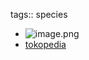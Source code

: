 tags:: species

- ![image.png](https://peach-geographical-bat-397.mypinata.cloud/ipfs/QmdwqUQhH85LzLZTbKjfe5cT18KivcBVonno6oWvJUZ3PV)
- [tokopedia](https://www.tokopedia.com/terassejuk9/tanaman-dioon-edule?extParam=ivf%3Dfalse%26src%3Dsearch)